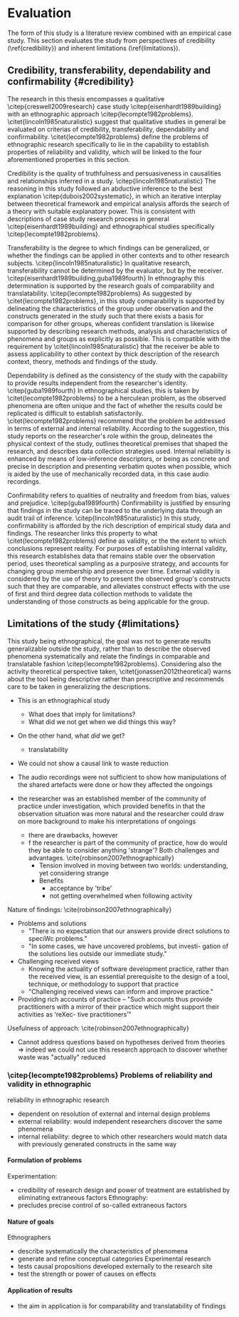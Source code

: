 
# Evaluation

The form of this study is a literature review combined with an empirical case study. This section evaluates the study from perspectives of credibility (\ref{credibility}) and inherent limitations (\ref{limitations}).

## Credibility, transferability, dependability and confirmability {#credibility}

The research in this thesis encompasses a qualitative \citep{creswell2009research} case study \citep{eisenhardt1989building} with an ethnographic approach \citep{lecompte1982problems}.  \citet{lincoln1985naturalistic} suggest that qualitative studies in general be evaluated on criterias of credibility, transferability, dependability and confirmability. \citet{lecompte1982problems} define the problems of ethnographic research specifically to lie in the capability to establish properties of reliability and validity, which will be linked to the four aforementioned properties in this section.

Credibility is the quality of truthfulness and persuasiveness in causalities and relationships inferred in a study. \citep{lincoln1985naturalistic} The reasoning in this study followed an abductive inference to the best explanation \citep{dubois2002systematic}, in which an iterative interplay between theoretical framework and empirical analysis affords the search of a theory with suitable explanatory power. This is consistent with descriptions of case study research process in general \citep{eisenhardt1989building} and ethnographical studies specifically \citep{lecompte1982problems}.

Transferability is the degree to which findings can be generalized, or whether the findings can be applied in other contexts and to other research subjects. \citep{lincoln1985naturalistic} In qualitative research, transferability cannot be determined by the evaluator, but by the receiver. \citep{eisenhardt1989building,guba1989fourth} In ethnography this determination is supported by the research goals of comparability and translatability. \citep{lecompte1982problems} As suggested by \citet{lecompte1982problems}, in this study comparability is supported by delineating the characteristics of the group under observation and the constructs generated in the study such that there exists a basis for comparison for other groups, whereas confident translation is likewise supported by describing research methods, analysis and characteristics of phenomena and groups as explicitly as possible. This is compatible with the requirement by \citet{lincoln1985naturalistic} that the receiver be able to assess applicability to other context by thick description of the research context, theory, methods and findings of the study.

Dependability is defined as the consistency of the study with the capability to provide results independent from the researcher's identity. \citep{guba1989fourth} In ethnographical studies, this is taken by \citet{lecompte1982problems} to be a herculean problem, as the observed phenomena are often unique and the fact of whether the results could be replicated is difficult to establish satisfactorily. \citet{lecompte1982problems} recommend that the problem be addressed in terms of external and internal reliability. According to the suggestion, this study reports on the researcher's role within the group, delineates the physical context of the study, outlines theoretical premises that shaped the research, and describes data collection strategies used. Internal reliability is enhanced by means of low-inference descriptors, or being as concrete and precise in description and presenting verbatim quotes when possible, which is aided by the use of mechanically recorded data, in this case audio recordings.

Confirmability refers to qualities of neutrality and freedom from bias, values and prejudice. \citep{guba1989fourth} Confirmability is justified by ensuring that findings in the study can be traced to the underlying data through an audit trail of inference. \citep{lincoln1985naturalistic} In this study, confirmability is afforded by the rich description of empirical study data and findings. The researcher links this property to what \citet{lecompte1982problems} define as validity, or the the extent to which conclusions represent reality. For purposes of establishing internal validity, this research establishes data that remains stable over the observation period, uses theoretical sampling as a purposive strategy, and accounts for changing group membership and presence over time. External validity is considered by the use of theory to present the observed group's constructs such that they are comparable, and alleviates construct effects with the use of first and third degree data collection methods to validate the understanding of those constructs as being applicable for the group.


## Limitations of the study {#limitations}

This study being ethnographical, the goal was not to generate results generalizable outside the study, rather than to describe the observed phenomena systematically and relate the findings in comparable and translatable fashion \citep{lecompte1982problems}. Considering also the activity theoretical perspective taken, \citet{jonassen2012theoretical} warns about the tool being descriptive rather than prescriptive and recommends care to be taken in generalizing the descriptions.




- This is an ethnographical study
  - What does that imply for limitations?
  - What did we not get when we did things this way?

- On the other hand, what _did_ we get?
  - translatability

- We could not show a causal link to waste reduction
- The audio recordings were not sufficient to show how manipulations of the shared artefacts were done or how they affected the ongoings

- the researcher was an established member of the community of practice under investigation, which provided benefits in that the observation situation was more natural and the researcher could draw on more background to make his interpretations of ongoings
  - there are drawbacks, however
  - f the researcher is part of the community of practice, how do would they be able to consider anything 'strange'? Both challenges and advantages. \cite{robinson2007ethnographically}
    - Tension involved in moving between two worlds: understanding, yet considering strange
    - Benefits
      + acceptance by 'tribe'
      + not getting overwhelmed when following activity

Nature of findings: \cite{robinson2007ethnographically}
- Problems and solutions
    - "There is no expectation that our answers provide direct solutions to speciWc problems."
    - "In some cases, we have uncovered problems, but investi- gation of the solutions lies outside our immediate study."
- Challenging received views
    + Knowing the actuality of software development practice, rather than the received view, is an essential prerequisite to the design of a tool, technique, or methodology to support that practice
    - "Challenging received views can inform and improve practice."
- Providing rich accounts of practice
    – "Such accounts thus provide practitioners with a mirror of their practice which might support their activities as ‘reXec- tive practitioners’"

Usefulness of approach: \cite{robinson2007ethnographically}
- Cannot address questions based on hypotheses derived from theories
=> indeed we could not use this research approach to discover whether waste was "actually" reduced


### \citep{lecompte1982problems} Problems of reliability and validity in ethnographic

reliability in ethnographic research
- dependent on resolution of external and internal design problems
- external reliability: would independent researchers discover the same phenomena
- internal reliability: degree to which other researchers would match data with previously generated constructs in the same way

#### Formulation of problems

Experimentation:
- credibility of research design and power of treatment are established by eliminating extraneous factors
Ethnography:
- precludes precise control of so-called extraneous factors

#### Nature of goals

Ethnographers
- describe systematically the characteristics of phenomena
- generate and refine conceptual categories
Experimental research
- tests causal propositions developed externally to the research site
- test the strength or power of causes on effects

#### Application of results

- the aim in application is for comparability and translatability of findings
